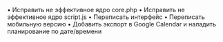 • Исправить не эффективное ядро core.php
• Исправить не эффективное ядро script.js
• Переписать интерфейс
• Переписать мобильную версию
• Добавить экспорт в Google Calendar и наладить планирование по дате/времени
